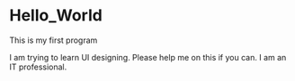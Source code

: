 # Hello_World
This is my first program

I am trying to learn UI designing. Please help me on this if you can.
I am an IT professional.
